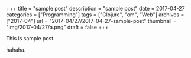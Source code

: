 +++
title = "sample post"
description = "sample post"
date = 2017-04-27
categories = ["Programming"]
tags = ["Clojure", "om", "Web"]
archives = ["2017-04"]
url = "2017-04/27/2017-04-27-sample-post"
thumbnail = "img/2017-04/27/a.png"
draft = false
+++

This is sample post.

<!--more-->

hahaha.

